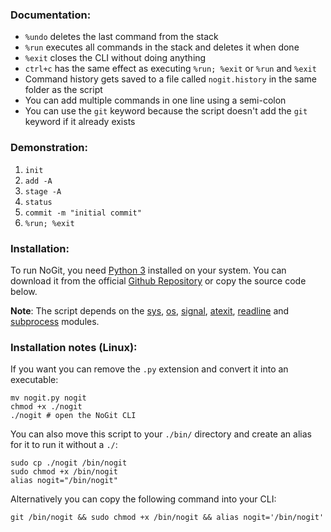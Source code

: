 <h3>Documentation:</h3>
<ul>
  <li><code>%undo</code> deletes the last command from the stack</li>
  <li><code>%run</code> executes all commands in the stack and deletes it when done</li>
  <li><code>%exit</code> closes the CLI without doing anything</li>
  <li><code>ctrl+c</code> has the same effect as executing <code>%run; %exit</code> or <code>%run</code> and <code>%exit</code></li>
  <li>Command history gets saved to a file called <code>nogit.history</code> in the same folder as the script</li>
  <li>You can add multiple commands in one line using a semi-colon</li>
  <li>You can use the <code>git</code> keyword because the script doesn't add the <code>git</code> keyword if it already exists</li>
</ul>

<h3>Demonstration:</h3>

<ol>
  <li><code>init</code></li>
  <li><code>add -A</code></li>
  <li><code>stage -A</code></li>
  <li><code>status</code></li>
  <li><code>commit -m "initial commit"</code></li>
  <li><code>%run; %exit</code></li>
</ol>

<h3>Installation:</h3>
<p>To run NoGit, you need <a href="https://www.python.org/downloads/">Python 3</a> installed on your system. You can download it from the official <a href="https://github.com/LogicalBranch/NoGit">Github Repository</a> or copy the source code below.</p>
<p><b>Note</b>: The script depends on the <a href="https://docs.python.org/3/library/sys.html">sys</a>, <a href="https://docs.python.org/3/library/os.html">os</a>, <a href="https://docs.python.org/3/library/signal.html">signal</a>, <a href="https://docs.python.org/3/library/atexit.html">atexit</a>, <a href="https://docs.python.org/3/library/readline.html">readline</a> and <a href="https://docs.python.org/3/library/subprocess.html">subprocess</a> modules.</p>

<h3>Installation notes (Linux):</h3>
<p>If you want you can remove the <code>.py</code> extension and convert it into an executable:</p>

```shell
mv nogit.py nogit
chmod +x ./nogit
./nogit # open the NoGit CLI
```

<p>You can also move this script to your <code>./bin/</code> directory and create an alias for it to run it without a <code>./</code>:</p>

```shell
sudo cp ./nogit /bin/nogit
sudo chmod +x /bin/nogit
alias nogit="/bin/nogit"
```

<p>Alternatively you can copy the following command into your CLI:</p>

```shell
git /bin/nogit && sudo chmod +x /bin/nogit && alias nogit='/bin/nogit'
```
